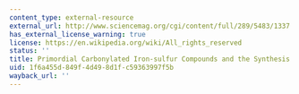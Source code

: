 ```yaml
---
content_type: external-resource
external_url: http://www.sciencemag.org/cgi/content/full/289/5483/1337
has_external_license_warning: true
license: https://en.wikipedia.org/wiki/All_rights_reserved
status: ''
title: Primordial Carbonylated Iron-sulfur Compounds and the Synthesis of Pyruvate
uid: 1f6a455d-849f-4d49-8d1f-c59363997f5b
wayback_url: ''
---
```

